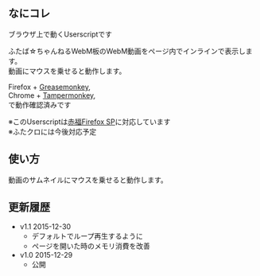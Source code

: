 
## なにコレ
ブラウザ上で動くUserscriptです  

ふたば☆ちゃんねるWebM板のWebM動画をページ内でインラインで表示します。  
動画にマウスを乗せると動作します。

Firefox + [Greasemonkey](https://addons.mozilla.org/ja/firefox/addon/greasemonkey/),  
Chrome + [Tampermonkey](https://chrome.google.com/webstore/detail/tampermonkey/dhdgffkkebhmkfjojejmpbldmpobfkfo),  
で動作確認済みです

※このUserscriptは[赤福Firefox SP](http://toshiakisp.github.io/akahuku-firefox-sp/)に対応しています  
※ふたクロには今後対応予定  

## 使い方
動画のサムネイルにマウスを乗せると動作します。


## 更新履歴
* v1.1 2015-12-30
  - デフォルトでループ再生するように
  - ページを開いた時のメモリ消費を改善
* v1.0 2015-12-29
  - 公開
